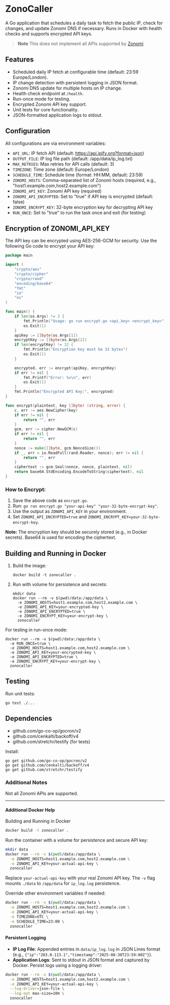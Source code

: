 # ZonoCaller

A Go application that schedules a daily task to fetch the public IP, check for changes, and update Zonomi DNS if necessary. Runs in Docker with health checks and supports encrypted API keys.

> **Note** This does not implement all APIs supported by [Zonomi](https://zonomi.com)

## Features
- Scheduled daily IP fetch at configurable time (default: 23:59 Europe/London).
- IP change detection with persistent logging in JSON format.
- Zonomi DNS update for multiple hosts on IP change.
- Health check endpoint at `/health`.
- Run-once mode for testing.
- Encrypted Zonomi API key support.
- Unit tests for core functionality.
- JSON-formatted application logs to stdout.

## Configuration
All configurations are via environment variables:
- `API_URL`: IP fetch API (default: https://api.ipify.org?format=json)
- `OUTPUT_FILE`: IP log file path (default: /app/data/ip_log.txt)
- `MAX_RETRIES`: Max retries for API calls (default: 3)
- `TIMEZONE`: Time zone (default: Europe/London)
- `SCHEDULE_TIME`: Schedule time (format: HH:MM, default: 23:59)
- `ZONOMI_HOSTS`: Comma-separated list of Zonomi hosts (required, e.g., "host1.example.com,host2.example.com")
- `ZONOMI_API_KEY`: Zonomi API key (required)
- `ZONOMI_API_ENCRYPTED`: Set to "true" if API key is encrypted (default: false)
- `ZONOMI_ENCRYPT_KEY`: 32-byte encryption key for decrypting API key
- `RUN_ONCE`: Set to "true" to run the task once and exit (for testing)

## Encryption of ZONOMI_API_KEY
The API key can be encrypted using AES-256-GCM for security. Use the following Go code to encrypt your API key:

```go
package main

import (
	"crypto/aes"
	"crypto/cipher"
	"crypto/rand"
	"encoding/base64"
	"fmt"
	"io"
	"os"
)

func main() {
	if len(os.Args) != 3 {
		fmt.Println("Usage: go run encrypt.go <api_key> <encrypt_key>")
		os.Exit(1)
	}
	apiKey := []byte(os.Args[1])
	encryptKey := []byte(os.Args[2])
	if len(encryptKey) != 32 {
		fmt.Println("Encryption key must be 32 bytes")
		os.Exit(1)
	}

	encrypted, err := encrypt(apiKey, encryptKey)
	if err != nil {
		fmt.Printf("Error: %v\n", err)
		os.Exit(1)
	}
	fmt.Println("Encrypted API Key:", encrypted)
}

func encrypt(plaintext, key []byte) (string, error) {
	c, err := aes.NewCipher(key)
	if err != nil {
		return "", err
	}
	gcm, err := cipher.NewGCM(c)
	if err != nil {
		return "", err
	}
	nonce := make([]byte, gcm.NonceSize())
	if _, err = io.ReadFull(rand.Reader, nonce); err != nil {
		return "", err
	}
	ciphertext := gcm.Seal(nonce, nonce, plaintext, nil)
	return base64.StdEncoding.EncodeToString(ciphertext), nil
}
```

### How to Encrypt:
1. Save the above code as `encrypt.go`.
2. Run: `go run encrypt.go "your-api-key" "your-32-byte-encrypt-key"`.
3. Use the output as `ZONOMI_API_KEY` in your environment.
4. Set `ZONOMI_API_ENCRYPTED=true` and `ZONOMI_ENCRYPT_KEY=your-32-byte-encrypt-key`.

**Note:** The encryption key should be securely stored (e.g., in Docker secrets). Base64 is used for encoding the ciphertext.

## Building and Running in Docker
1. Build the image:
   ```
   docker build -t zonocaller .
   ```
2. Run with volume for persistence and secrets:
   ```
   mkdir data
   docker run --rm -v $(pwd)/data:/app/data \
     -e ZONOMI_HOSTS=host1.example.com,host2.example.com \
     -e ZONOMI_API_KEY=your-encrypted-key \
     -e ZONOMI_API_ENCRYPTED=true \
     -e ZONOMI_ENCRYPT_KEY=your-encrypt-key \
     zonocaller
   ```

For testing in run-once mode:
```
docker run --rm -v $(pwd)/data:/app/data \
  -e RUN_ONCE=true \
  -e ZONOMI_HOSTS=host1.example.com,host2.example.com \
  -e ZONOMI_API_KEY=your-encrypted-key \
  -e ZONOMI_API_ENCRYPTED=true \
  -e ZONOMI_ENCRYPT_KEY=your-encrypt-key \
  zonocaller
```

## Testing
Run unit tests:
```
go test ./...
```

## Dependencies
- github.com/go-co-op/gocron/v2
- github.com/cenkalti/backoff/v4
- github.com/stretchr/testify (for tests)

Install:
```
go get github.com/go-co-op/gocron/v2
go get github.com/cenkalti/backoff/v4
go get github.com/stretchr/testify
```

### Additional Notes
Not all Zonomi APIs are supported.

---

#### Additional Docker Help
Building and Running in Docker

```bash
docker build -t zonocaller .
```

Run the container with a volume for persistence and secure API key:

```bash
mkdir data
docker run --rm -v $(pwd)/data:/app/data \
  -e ZONOMI_HOSTS=host1.example.com,host2.example.com \
  -e ZONOMI_API_KEY=your-actual-api-key \
  zonocaller
```

Replace `your-actual-api-key` with your real Zonomi API key. The `-v` flag mounts `./data` to `/app/data` for `ip_log.log` persistence.

Override other environment variables if needed:

```bash
docker run --rm -v $(pwd)/data:/app/data \
  -e ZONOMI_HOSTS=host1.example.com,host2.example.com \
  -e ZONOMI_API_KEY=your-actual-api-key \
  -e TIMEZONE=UTC \
  -e SCHEDULE_TIME=23:00 \
  zonocaller
```

#### Persistent Logging
- **IP Log File**: Appended entries in `data/ip_log.log` in JSON Lines format (e.g., `{"ip":"203.0.113.1","timestamp":"2025-08-30T23:59:00Z"}`).
- **Application Logs**: Sent to stdout in JSON format and captured by Docker. Persist logs using a logging driver:

```bash
docker run --rm -v $(pwd)/data:/app/data \
  -e ZONOMI_HOSTS=host1.example.com,host2.example.com \
  -e ZONOMI_API_KEY=your-actual-api-key \
  --log-driver=json-file \
  --log-opt max-size=10m \
  zonocaller
```
